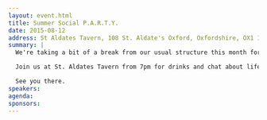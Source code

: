 ```yaml
---
layout: event.html
title: Summer Social P.A.R.T.Y.
date: 2015-08-12
address: St Aldates Tavern, 108 St. Aldate's Oxford, Oxfordshire, OX1 1BU
summary: |
  We're taking a bit of a break from our usual structure this month for something a bit less formal.

  Join us at St. Aldates Tavern from 7pm for drinks and chat about life, love and JavaScript. If you're new to JavaScript (and JSOxford) or a regular, it's a great chance to meet and catch up.

  See you there.
speakers:
agenda:
sponsors:
---
```

